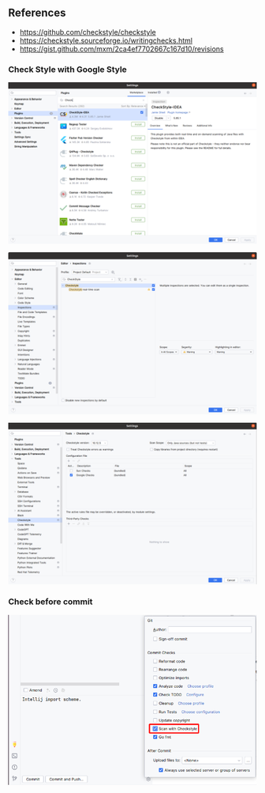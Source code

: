 ## References
- https://github.com/checkstyle/checkstyle
- https://checkstyle.sourceforge.io/writingchecks.html
- https://gist.github.com/mxm/2ca4ef7702667c167d10/revisions

### Check Style with Google Style

![](intellij-check-style-plugin.png)

![](intellij-check-style-plugin-inspection.png)

![](intellij-check-style-plugin-config.png)

### Check before commit

![](intellij-commit-scan-with-check-style.png)